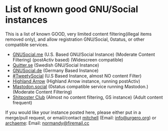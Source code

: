 # List of known good GNU/Social instances
This is a list of known GOOD, very limited content filtering(illegal items removed only), and allow registration GNU/Social, 0status, or other compatible services.

- [GNUSocial.me](https://gnusocial.me) (U.S. Based GNU/Social Instance) (Moderate Content Filtering) (postActiv based) (Widescreen compatible)
- [Quitter.se](https://quitter.se) (Swedish GNU/Social Instance)
- [GNUSocial.de](https://gnusocial.de) (Germany Based Instance)
- [#TweetySocial](https://tweety.social) (U.S Based Instance, almost NO content Filter)
- [Highland Arrow](https://community.highlandarrow.com) (Highland Arrow instance, running postActiv)
- [Mastodon.social](https://mastodon.social) (0status compatible service running Mastodon.)(Moderate Content Filtering)
- [Shitposter Club](https://shitposter.club) (Almost no content filtering, GS instance) (Adult content frequent)

If you would like your instance posted here, please either put in a merge/pull request, or email/contact [mitchell](https://gnusocial.me/mitchell) (Email: info@urgero.org) or [archaeme](https://gs.archae.me/archaeme): Email: normandy@firemail.cc